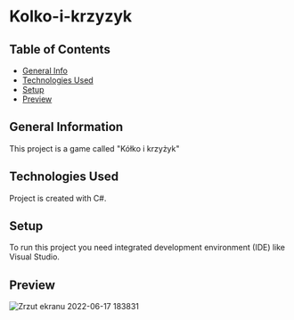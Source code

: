 # Kolko-i-krzyzyk

## Table of Contents
* [General Info](#general-information)
* [Technologies Used](#technologies-used)
* [Setup](#setup)
* [Preview](#preview)

## General Information
This project is a game called "Kółko i krzyżyk"


## Technologies Used
Project is created with C#.

## Setup
To run this project you need integrated development environment (IDE) like Visual Studio.

## Preview
![Zrzut ekranu 2022-06-17 183831](https://user-images.githubusercontent.com/100943377/174340558-c5178624-ddda-49ea-b972-dd0048e188bd.png)
